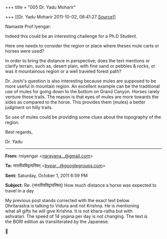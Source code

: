 +++
title = "005 Dr. Yadu Moharir"

+++
[[Dr. Yadu Moharir	2011-10-02, 08:41:27 [Source](https://groups.google.com/g/bvparishat/c/FtArb_45Gg0)]]



Namaste Prof Iyengar:  

  

Indeed this could be an interesting challenge for a Ph.D Student.

  

Here one needs to consider the region or place where theses mule carts or horses were used?

In order to bring the distance in perspective; does the text mentions or clarify terrain, such as, desert plain, with fine sand or pebbles & rocks, or was it mountainous region or a well traveled forest path?  

  

Dr. Joshi's question is also interesting because mules are supposed to be more useful in mountain region. An excellent example can be the traditional use of mules for going down to the bottom on Grand Canyon. Horses rarely venture these trails. The reason is that eyes of mules are more towards the sides as compared to the horse. This provides them (mules) a better judgment on hilly trails.  

  

So use of mules could be providing some clues about the topography of the region.  

  

Best regards,

  

Dr. Yadu

  

------------------------------------------------------------------------

**From:** rniyengar \<[narayana...@gmail.com]()\>

  
**To:** भारतीयविद्वत्परिषत् \<[bvpar...@googlegroups.com]()\>  

**Sent:** Saturday, October 1, 2011 6:59 PM

  
**Subject:** Re: {भारतीयविद्वत्परिषत्} How much distance a horse was expected to travel in a day  

  
My previous post stands corrected with the exact text below.  
Dhritarastra is talking to Vidura and not Krishna. He is mentioning  
what all gifts he will give Krishna. It is not khara-ratha but with  
ashvatari. The speed of 14 yojana per day is not changing. The text is  
the BORI edition as transliterated by the Japanese.  
  
  



